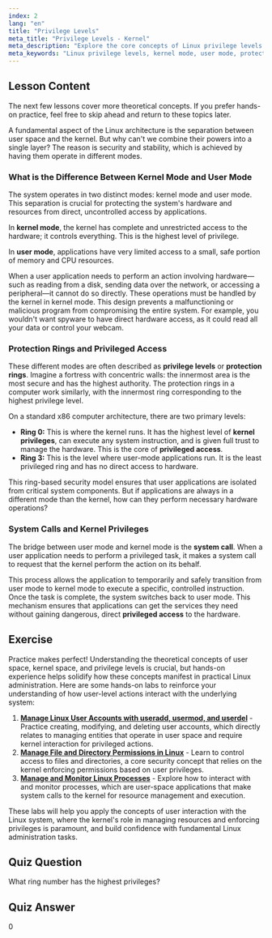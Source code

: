 ```yaml
---
index: 2
lang: "en"
title: "Privilege Levels"
meta_title: "Privilege Levels - Kernel"
meta_description: "Explore the core concepts of Linux privilege levels. This lesson explains the difference between kernel mode and user mode, the role of protection rings, and how system calls provide privileged access to hardware. Understand how the kernel manages security and kernel privileges."
meta_keywords: "Linux privilege levels, kernel mode, user mode, protection rings, system calls, privileged access, kernel privileges, what is the difference between kernel mode and user mode, Linux security"
---
```


## Lesson Content

The next few lessons cover more theoretical concepts. If you prefer hands-on practice, feel free to skip ahead and return to these topics later.

A fundamental aspect of the Linux architecture is the separation between user space and the kernel. But why can't we combine their powers into a single layer? The reason is security and stability, which is achieved by having them operate in different modes.

### What is the Difference Between Kernel Mode and User Mode

The system operates in two distinct modes: kernel mode and user mode. This separation is crucial for protecting the system's hardware and resources from direct, uncontrolled access by applications.

In **kernel mode**, the kernel has complete and unrestricted access to the hardware; it controls everything. This is the highest level of privilege.

In **user mode**, applications have very limited access to a small, safe portion of memory and CPU resources.

When a user application needs to perform an action involving hardware—such as reading from a disk, sending data over the network, or accessing a peripheral—it cannot do so directly. These operations must be handled by the kernel in kernel mode. This design prevents a malfunctioning or malicious program from compromising the entire system. For example, you wouldn't want spyware to have direct hardware access, as it could read all your data or control your webcam.

### Protection Rings and Privileged Access

These different modes are often described as **privilege levels** or **protection rings**. Imagine a fortress with concentric walls: the innermost area is the most secure and has the highest authority. The protection rings in a computer work similarly, with the innermost ring corresponding to the highest privilege level.

On a standard x86 computer architecture, there are two primary levels:

- **Ring 0:** This is where the kernel runs. It has the highest level of **kernel privileges**, can execute any system instruction, and is given full trust to manage the hardware. This is the core of **privileged access**.
- **Ring 3:** This is the level where user-mode applications run. It is the least privileged ring and has no direct access to hardware.

This ring-based security model ensures that user applications are isolated from critical system components. But if applications are always in a different mode than the kernel, how can they perform necessary hardware operations?

### System Calls and Kernel Privileges

The bridge between user mode and kernel mode is the **system call**. When a user application needs to perform a privileged task, it makes a system call to request that the kernel perform the action on its behalf.

This process allows the application to temporarily and safely transition from user mode to kernel mode to execute a specific, controlled instruction. Once the task is complete, the system switches back to user mode. This mechanism ensures that applications can get the services they need without gaining dangerous, direct **privileged access** to the hardware.

## Exercise

Practice makes perfect! Understanding the theoretical concepts of user space, kernel space, and privilege levels is crucial, but hands-on experience helps solidify how these concepts manifest in practical Linux administration. Here are some hands-on labs to reinforce your understanding of how user-level actions interact with the underlying system:

1.  **[Manage Linux User Accounts with useradd, usermod, and userdel](https://labex.io/labs/comptia-manage-linux-user-accounts-with-useradd-usermod-and-userdel-590837)** - Practice creating, modifying, and deleting user accounts, which directly relates to managing entities that operate in user space and require kernel interaction for privileged actions.
2.  **[Manage File and Directory Permissions in Linux](https://labex.io/labs/comptia-manage-file-and-directory-permissions-in-linux-590844)** - Learn to control access to files and directories, a core security concept that relies on the kernel enforcing permissions based on user privileges.
3.  **[Manage and Monitor Linux Processes](https://labex.io/labs/comptia-manage-and-monitor-linux-processes-590864)** - Explore how to interact with and monitor processes, which are user-space applications that make system calls to the kernel for resource management and execution.

These labs will help you apply the concepts of user interaction with the Linux system, where the kernel's role in managing resources and enforcing privileges is paramount, and build confidence with fundamental Linux administration tasks.

## Quiz Question

What ring number has the highest privileges?

## Quiz Answer

0

